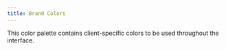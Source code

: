 ```yaml
---
title: Brand Colors
---
```


This color palette contains client-specific colors to be used throughout the interface.
